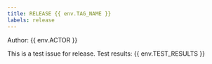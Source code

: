 ```yaml
---
title: RELEASE {{ env.TAG_NAME }}
labels: release
---
```


Author: {{ env.ACTOR }}

This is a test issue for release.
Test results: {{ env.TEST_RESULTS }}
